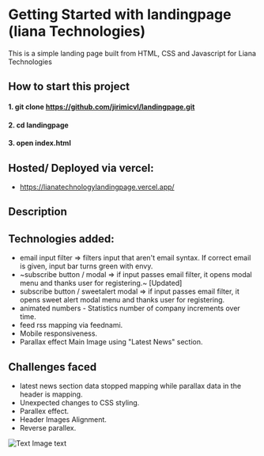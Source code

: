 # Getting Started with landingpage (liana Technologies)

This is a simple landing page built from HTML, CSS and Javascript for Liana Technologies

## How to start this project
#### 1. git clone https://github.com/jirimicvl/landingpage.git
#### 2. cd landingpage
#### 3. open index.html 

## Hosted/ Deployed via vercel:
- https://lianatechnologylandingpage.vercel.app/

## Description

## Technologies added:
- email input filter => filters input that aren't email syntax. If correct email is given, input bar turns green with envy.
- ~subscribe button / modal => if input passes email filter, it opens modal menu and thanks user for registering.~ [Updated]
- subscribe button / sweetalert modal => if input passes email filter, it opens sweet alert modal menu and thanks user for registering.
- animated numbers - Statistics number of company increments over time.
- feed rss mapping via feednami.
- Mobile responsiveness.
- Parallax effect Main Image using "Latest News" section.
## Challenges faced
- latest news section data stopped mapping while parallax data in the header is mapping.
- Unexpected changes to CSS styling.
- Parallex effect.
- Header Images Alignment.
- Reverse parallex.

![Text Image text](https://github.com/jirimicvl/landingpage/assets/sample.png?raw=true)
